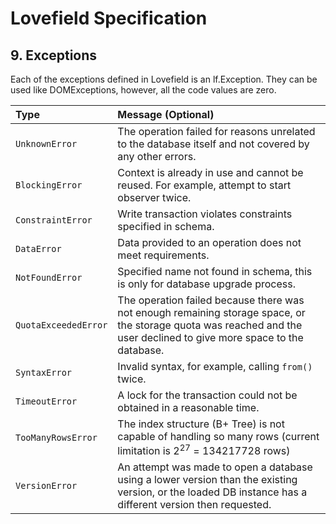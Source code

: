 # Lovefield Specification

## 9. Exceptions

Each of the exceptions defined in Lovefield is an lf.Exception. They can be used like DOMExceptions, however, all the code values are zero.

|Type                | Message (Optional) |
|:------------------ |:------------------ |
|`UnknownError`      |The operation failed for reasons unrelated to the database itself and not covered by any other errors. |
|`BlockingError`     |Context is already in use and cannot be reused. For example, attempt to start observer twice. |
|`ConstraintError`   |Write transaction violates constraints specified in schema.|
|`DataError`         |Data provided to an operation does not meet requirements.|
|`NotFoundError`     |Specified name not found in schema, this is only for database upgrade process.|
|`QuotaExceededError`|The operation failed because there was not enough remaining storage space, or the storage quota was reached and the user declined to give more space to the database.|
|`SyntaxError`       |Invalid syntax, for example, calling `from()` twice.|
|`TimeoutError`      |A lock for the transaction could not be obtained in a reasonable time.|
|`TooManyRowsError`  |The index structure (B+ Tree) is not capable of handling so many rows (current limitation is 2<sup>27</sup> = 134217728 rows)|
|`VersionError`      |An attempt was made to open a database using a lower version than the existing version, or the loaded DB instance has a different version then requested.|
